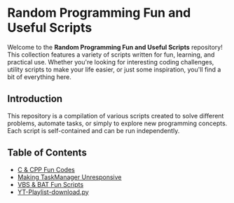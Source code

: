 # Random Programming Fun and Useful Scripts

Welcome to the **Random Programming Fun and Useful Scripts** repository! This collection features a variety of scripts written for fun, learning, and practical use. Whether you're looking for interesting coding challenges, utility scripts to make your life easier, or just some inspiration, you'll find a bit of everything here.

## Introduction

This repository is a compilation of various scripts created to solve different problems, automate tasks, or simply to explore new programming concepts. Each script is self-contained and can be run independently.

## Table of Contents

- [C & CPP Fun Codes](https://github.com/Raunaksplanet/My-CS-Store/tree/main/Simple%20Scripts/C%20%26%20CPP%20Fun%20Codes)
- [Making TaskManager Unresponsive](https://github.com/Raunaksplanet/My-CS-Store/tree/main/Simple%20Scripts/Making%20TaskManager%20Unresponsive)
- [VBS & BAT Fun Scripts](https://github.com/Raunaksplanet/My-CS-Store/tree/main/Simple%20Scripts/VBS%20%26%20BAT%20Fun%20Scripts)
- [YT-Playlist-download.py](https://github.com/Raunaksplanet/My-CS-Store/blob/main/Simple%20Scripts/YT-Playlist-download.py)
